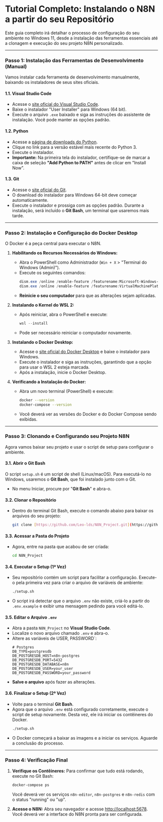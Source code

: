 # Tutorial Completo: Instalando o N8N a partir do seu Repositório

Este guia completo irá detalhar o processo de configuração do seu ambiente no Windows 11, desde a instalação das ferramentas essenciais até a clonagem e execução do seu projeto N8N personalizado.

---

### **Passo 1: Instalação das Ferramentas de Desenvolvimento (Manual)**

Vamos instalar cada ferramenta de desenvolvimento manualmente, baixando os instaladores de seus sites oficiais.

#### **1.1. Visual Studio Code**

* Acesse o [site oficial do Visual Studio Code](https://code.visualstudio.com/download).
* Baixe o instalador "User Installer" para Windows (64 bit).
* Execute o arquivo `.exe` baixado e siga as instruções do assistente de instalação. Você pode manter as opções padrão.

#### **1.2. Python**

* Acesse a [página de downloads do Python](https://www.python.org/downloads/windows/).
* Clique no link para a versão estável mais recente do Python 3.
* Execute o instalador.
* **Importante:** Na primeira tela do instalador, certifique-se de marcar a caixa de seleção **"Add Python to PATH"** antes de clicar em "Install Now".

#### **1.3. Git**

* Acesse o [site oficial do Git](https://git-scm.com/download/win).
* O download do instalador para Windows 64-bit deve começar automaticamente.
* Execute o instalador e prossiga com as opções padrão. Durante a instalação, será incluído o **Git Bash**, um terminal que usaremos mais tarde.

---

### **Passo 2: Instalação e Configuração do Docker Desktop**

O Docker é a peça central para executar o N8N.

1.  **Habilitando os Recursos Necessários do Windows:**
    * Abra o PowerShell como Administrador (`Win + X` > "Terminal do Windows (Admin)").
    * Execute os seguintes comandos:
        ```powershell
        dism.exe /online /enable-feature /featurename:Microsoft-Windows-Subsystem-Linux /all /norestart
        dism.exe /online /enable-feature /featurename:VirtualMachinePlatform /all /norestart
        ```
    * **Reinicie o seu computador** para que as alterações sejam aplicadas.

2.  **Instalando o Kernel do WSL 2:**
    * Após reiniciar, abra o PowerShell e execute:
        ```powershell
        wsl --install
        ```
    * Pode ser necessário reiniciar o computador novamente.

3.  **Instalando o Docker Desktop:**
    * Acesse o [site oficial do Docker Desktop](https://www.docker.com/products/docker-desktop/) e baixe o instalador para Windows.
    * Execute o instalador e siga as instruções, garantindo que a opção para usar o WSL 2 esteja marcada.
    * Após a instalação, inicie o Docker Desktop.

4.  **Verificando a Instalação do Docker:**
    * Abra um novo terminal (PowerShell) e execute:
        ```bash
        docker --version
        docker-compose --version
        ```
    * Você deverá ver as versões do Docker e do Docker Compose sendo exibidas.

---

### **Passo 3: Clonando e Configurando seu Projeto N8N**

Agora vamos baixar seu projeto e usar o script de setup para configurar o ambiente.

#### **3.1. Abrir o Git Bash**

O script `setup.sh` é um script de shell (Linux/macOS). Para executá-lo no Windows, usaremos o **Git Bash**, que foi instalado junto com o Git.

* No menu Iniciar, procure por "**Git Bash**" e abra-o.

#### **3.2. Clonar o Repositório**

* Dentro do terminal Git Bash, execute o comando abaixo para baixar os arquivos do seu projeto:
    ```bash
    git clone [https://github.com/Leo-lds/N8N_Project.git](https://github.com/Leo-lds/N8N_Project.git)
    ```

#### **3.3. Acessar a Pasta do Projeto**

* Agora, entre na pasta que acabou de ser criada:
    ```bash
    cd N8N_Project
    ```

#### **3.4. Executar o Setup (1ª Vez)**

* Seu repositório contém um script para facilitar a configuração. Execute-o pela primeira vez para criar o arquivo de variáveis de ambiente:
    ```bash
    ./setup.sh
    ```
* O script irá detectar que o arquivo `.env` não existe, criá-lo a partir do `.env.example` e exibir uma mensagem pedindo para você editá-lo.

#### **3.5. Editar o Arquivo `.env`**

* Abra a pasta `N8N_Project` no **Visual Studio Code**.
* Localize o novo arquivo chamado `.env` e abra-o.
* Altere as variáveis de USER, PASSWORD`:
    ```env
    # Postgres
    DB_TYPE=postgresdb
    DB_POSTGRESDB_HOST=n8n-postgres
    DB_POSTGRESDB_PORT=5432
    DB_POSTGRESDB_DATABASE=n8n
    DB_POSTGRESDB_USER=your_user
    DB_POSTGRESDB_PASSWORD=your_password

    ```
* **Salve o arquivo** após fazer as alterações.

#### **3.6. Finalizar o Setup (2ª Vez)**

* Volte para o terminal **Git Bash**.
* Agora que o arquivo `.env` está configurado corretamente, execute o script de setup novamente. Desta vez, ele irá iniciar os contêineres do Docker.
    ```bash
    ./setup.sh
    ```
* O Docker começará a baixar as imagens e a iniciar os serviços. Aguarde a conclusão do processo.

---

### **Passo 4: Verificação Final**

1.  **Verifique os Contêineres:** Para confirmar que tudo está rodando, execute no Git Bash:
    ```bash
    docker-compose ps
    ```
    Você deverá ver os serviços `n8n-editor`, `n8n-postgres` e `n8n-redis` com o status "running" ou "up".

2.  **Acesse o N8N:** Abra seu navegador e acesse [http://localhost:5678](http://localhost:5678). Você deverá ver a interface do N8N pronta para ser configurada.
